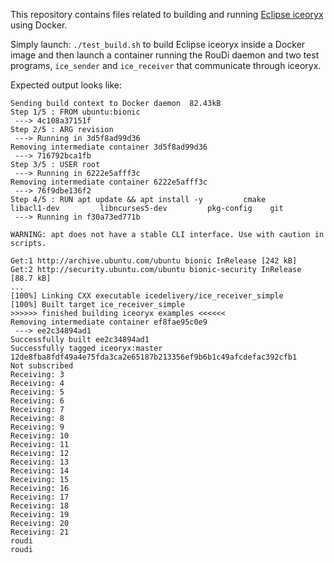 This repository contains files related to building and running [Eclipse iceoryx](https://github.com/eclipse/iceoryx) using Docker.

Simply launch: `./test_build.sh` to build Eclipse iceoryx inside a Docker image and then launch a container running the RouDi daemon and two test programs, `ice_sender` and `ice_receiver` that communicate through iceoryx.

Expected output looks like:

```
Sending build context to Docker daemon  82.43kB
Step 1/5 : FROM ubuntu:bionic
 ---> 4c108a37151f
Step 2/5 : ARG revision
 ---> Running in 3d5f8ad99d36
Removing intermediate container 3d5f8ad99d36
 ---> 716792bca1fb
Step 3/5 : USER root
 ---> Running in 6222e5afff3c
Removing intermediate container 6222e5afff3c
 ---> 76f9dbe136f2
Step 4/5 : RUN apt update && apt install -y         cmake         libacl1-dev         libncurses5-dev         pkg-config 	git
 ---> Running in f30a73ed771b

WARNING: apt does not have a stable CLI interface. Use with caution in scripts.

Get:1 http://archive.ubuntu.com/ubuntu bionic InRelease [242 kB]
Get:2 http://security.ubuntu.com/ubuntu bionic-security InRelease [88.7 kB]
...
[100%] Linking CXX executable icedelivery/ice_receiver_simple
[100%] Built target ice_receiver_simple
>>>>>> finished building iceoryx examples <<<<<<
Removing intermediate container ef8fae95c0e9
 ---> ee2c34894ad1
Successfully built ee2c34894ad1
Successfully tagged iceoryx:master
12de8fba8fdf49a4e75fda3ca2e65187b213356ef9b6b1c49afcdefac392cfb1
Not subscribed
Receiving: 3
Receiving: 4
Receiving: 5
Receiving: 6
Receiving: 7
Receiving: 8
Receiving: 9
Receiving: 10
Receiving: 11
Receiving: 12
Receiving: 13
Receiving: 14
Receiving: 15
Receiving: 16
Receiving: 17
Receiving: 18
Receiving: 19
Receiving: 20
Receiving: 21
roudi
roudi
```
